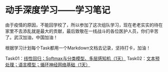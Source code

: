 # 动手深度学习——学习笔记

由于疫情的原因，不能回学校了，所以参加了这次组队学习，现在老老实实的待在家里不去添乱就是最大的贡献，最后致敬在一线战斗的各位医护人员，你们辛苦了。武汉加油，中国加油！

根据学习计划每个Task都用一个Markdown文档去记录，坚持打卡，加油！

Task01：[线性回归；Softmax与分类模型、多层感知机（1天）]()
Task02：[文本预处理；语言模型；循环神经网络基础（1天）]()

